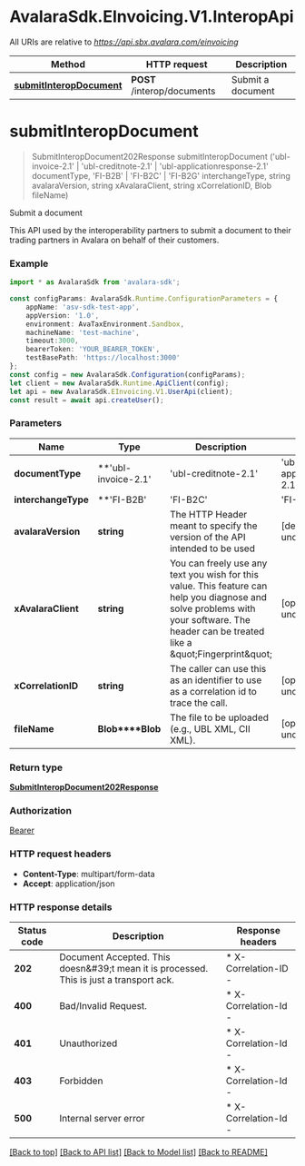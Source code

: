 # AvalaraSdk.EInvoicing.V1.InteropApi

All URIs are relative to *https://api.sbx.avalara.com/einvoicing*

Method | HTTP request | Description
------------- | ------------- | -------------
[**submitInteropDocument**](InteropApi.md#submitinteropdocument) | **POST** /interop/documents | Submit a document


<a name="submitinteropdocument"></a>
# **submitInteropDocument**
> SubmitInteropDocument202Response submitInteropDocument ('ubl-invoice-2.1' | 'ubl-creditnote-2.1' | 'ubl-applicationresponse-2.1' documentType, 'FI-B2B' | 'FI-B2C' | 'FI-B2G' interchangeType, string avalaraVersion, string xAvalaraClient, string xCorrelationID, Blob fileName)

Submit a document

This API used by the interoperability partners to submit a document to  their trading partners in Avalara on behalf of their customers. 

### Example
```typescript
import * as AvalaraSdk from 'avalara-sdk';

const configParams: AvalaraSdk.Runtime.ConfigurationParameters = {
    appName: 'asv-sdk-test-app',
    appVersion: '1.0',
    environment: AvaTaxEnvironment.Sandbox,
    machineName: 'test-machine',
    timeout:3000,
    bearerToken: 'YOUR_BEARER_TOKEN',
    testBasePath: 'https://localhost:3000'
};
const config = new AvalaraSdk.Configuration(configParams);
let client = new AvalaraSdk.Runtime.ApiClient(config);
let api = new AvalaraSdk.EInvoicing.V1.UserApi(client);
const result = await api.createUser();
```

### Parameters

Name | Type | Description  | Notes
------------- | ------------- | ------------- | -------------
 **documentType** | **&#39;ubl-invoice-2.1&#39; | &#39;ubl-creditnote-2.1&#39; | &#39;ubl-applicationresponse-2.1&#39;**| Type of the document being uploaded. Partners will be configured in Avalara system to send only certain types of documents. | [default to undefined]
 **interchangeType** | **&#39;FI-B2B&#39; | &#39;FI-B2C&#39; | &#39;FI-B2G&#39;**| Type of interchange (codes in Avalara system that uniquely identifies a type of interchange). Partners will be configured in Avalara system to send documents belonging to certain types of interchanges. | [default to undefined]
 **avalaraVersion** | **string**| The HTTP Header meant to specify the version of the API intended to be used | [default to undefined]
 **xAvalaraClient** | **string**| You can freely use any text you wish for this value. This feature can help you diagnose and solve problems with your software. The header can be treated like a \&quot;Fingerprint\&quot; | [optional] [default to undefined]
 **xCorrelationID** | **string**| The caller can use this as an identifier to use as a correlation id to trace the call. | [optional] [default to undefined]
 **fileName** | **Blob****Blob**| The file to be uploaded (e.g., UBL XML, CII XML). | [optional] [default to undefined]

### Return type

[**SubmitInteropDocument202Response**](SubmitInteropDocument202Response.md)

### Authorization

[Bearer](../../../README.md#Bearer)

### HTTP request headers

 - **Content-Type**: multipart/form-data
 - **Accept**: application/json


### HTTP response details
| Status code | Description | Response headers |
|-------------|-------------|------------------|
| **202** | Document Accepted. This doesn\&#39;t mean it is processed. This is just a transport ack. |  * X-Correlation-ID -  <br>  |
| **400** | Bad/Invalid Request. |  * X-Correlation-Id -  <br>  |
| **401** | Unauthorized |  * X-Correlation-Id -  <br>  |
| **403** | Forbidden |  * X-Correlation-Id -  <br>  |
| **500** | Internal server error |  * X-Correlation-Id -  <br>  |

[[Back to top]](#) [[Back to API list]](../../../README.md#documentation-for-api-endpoints) [[Back to Model list]](../../../README.md#documentation-for-models) [[Back to README]](../../../README.md)

